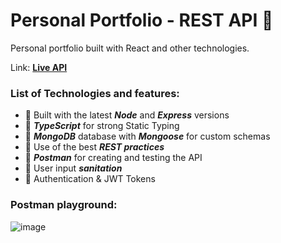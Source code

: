 # Personal Portfolio - REST API 🦁
Personal portfolio built with React and other technologies.

Link: [**Live API**](https://francesco-api.herokuapp.com/api/projects)

### List of Technologies and features: 
- 🚀 Built with the latest **_Node_** and **_Express_** versions  
- 🔐 **_TypeScript_** for strong Static Typing  
- 📅 **_MongoDB_** database with **_Mongoose_** for custom schemas  
- 💪 Use of the best **_REST practices_**  
- 📧 **_Postman_** for creating and testing the API  
- 🚯 User input **_sanitation_**  
- 🔑 Authentication & JWT Tokens


### Postman playground:
![image](https://user-images.githubusercontent.com/64712227/187201995-fad18e34-6b55-444d-902c-1bfa5272abc9.png)
